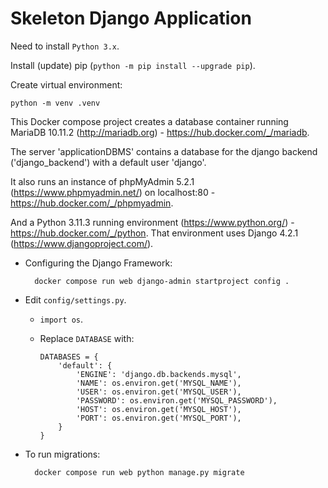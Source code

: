 # Skeleton Django Application

Need to install `Python 3.x`.

Install (update) pip (`python -m pip install --upgrade pip`).

Create virtual environment:

`python -m venv .venv`

This Docker compose project creates a database container running MariaDB 10.11.2 (http://mariadb.org) - https://hub.docker.com/_/mariadb.

The server 'applicationDBMS' contains a database for the django backend ('django_backend') with a default user 'django'.

It also runs an instance of phpMyAdmin 5.2.1 (https://www.phpmyadmin.net/) on localhost:80 - https://hub.docker.com/_/phpmyadmin.

And a Python 3.11.3 running environment (https://www.python.org/) - https://hub.docker.com/_/python.
That environment uses Django 4.2.1 (https://www.djangoproject.com/).

- Configuring the Django Framework:

        docker compose run web django-admin startproject config .

- Edit `config/settings.py`.

  - `import os`.
  - Replace `DATABASE` with:

        DATABASES = {
            'default': {
                'ENGINE': 'django.db.backends.mysql',
                'NAME': os.environ.get('MYSQL_NAME'),
                'USER': os.environ.get('MYSQL_USER'),
                'PASSWORD': os.environ.get('MYSQL_PASSWORD'),
                'HOST': os.environ.get('MYSQL_HOST'),
                'PORT': os.environ.get('MYSQL_PORT'),
            }
        }

- To run migrations:

        docker compose run web python manage.py migrate

